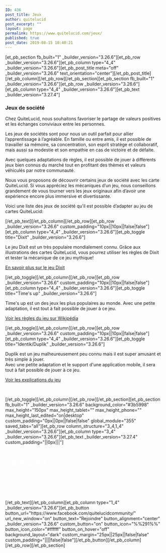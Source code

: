 ```yaml
---
ID: 436
post_title: Jeux
author: quitelucid
post_excerpt: ""
layout: page
permalink: https://www.quitelucid.com/jeux/
published: true
post_date: 2019-08-15 10:40:21
---
```

[et_pb_section fb_built="1" _builder_version="3.26.6"][et_pb_row _builder_version="3.26.6"][et_pb_column type="4_4" _builder_version="3.26.6"][et_pb_post_title meta="off" _builder_version="3.26.6" text_orientation="center"][/et_pb_post_title][/et_pb_column][/et_pb_row][/et_pb_section][et_pb_section fb_built="1" _builder_version="3.26.6"][et_pb_row _builder_version="3.26.6"][et_pb_column type="4_4" _builder_version="3.26.6"][et_pb_text _builder_version="3.27.4"]<div class="elementor-element elementor-element-ad0fcb3 elementor-widget elementor-widget-heading" data-id="ad0fcb3" data-element_type="widget" data-widget_type="heading.default">
<div class="elementor-widget-container">
<h3 class="elementor-heading-title elementor-size-default">Jeux de société</h3>
</div>
</div>
<div class="elementor-element elementor-element-35852df elementor-widget elementor-widget-text-editor" data-id="35852df" data-element_type="widget" data-widget_type="text-editor.default">
<div class="elementor-widget-container">
<div class="elementor-text-editor elementor-clearfix">
<p>Chez QuiteLucid, nous souhaitons favoriser le partage de valeurs positives et les échanges conviviaux entre les personnes.</p>
<p>Les jeux de sociétés sont pour nous un outil parfait pour allier l’apprentissage à l’agréable. En famille ou entre amis, il est possible de travailler sa mémoire, sa concentration, son esprit stratège et collaboratif, mais aussi sa modestie et son empathie en cas de victoire et de défaite.</p>
<p>Avec quelques adaptations de règles, il est possible de jouer à différents jeux bien connus du marché tout en profitant des thèmes et valeurs véhiculés par notre communauté.</p>
<p>Nous vous proposons de découvrir certains jeux de société avec les carte QuiteLucid. Si vous appréciez les mécaniques d’un jeu, nous conseillons grandement de vous tourner vers les jeux originaux afin d’avoir une expérience encore plus immersive et divertissante.</p>
<p>Voici une liste des jeux de société qu’il est possible d’adapter au jeu de cartes QuiteLucid:</p>
</div>
</div>
</div>[/et_pb_text][/et_pb_column][/et_pb_row][et_pb_row _builder_version="3.26.6" custom_padding="10px||10px||false|false"][et_pb_column type="4_4" _builder_version="3.26.6"][et_pb_toggle title="Dixit" _builder_version="3.26.6"]<div id="elementor-tab-content-1951" class="elementor-tab-content elementor-clearfix elementor-active" data-tab="1" role="tabpanel" aria-labelledby="elementor-tab-title-1951" style="display: block;">
<p>Le jeu Dixit est un très populaire mondialement connu. Grâce aux illustrations des cartes QuiteLucid, vous pourrez utiliser les règles de Dixit et tester la mécanique de ce jeu mythique!</p>
<p><a href="https://www.regles-de-jeux.com/regle-du-dixit/">En savoir plus sur le jeu Dixit</a></p>
</div>[/et_pb_toggle][/et_pb_column][/et_pb_row][et_pb_row _builder_version="3.26.6" custom_padding="10px||10px||false|false"][et_pb_column type="4_4" _builder_version="3.26.6"][et_pb_toggle title="Time's up" _builder_version="3.26.6"]<div id="elementor-tab-content-1952" class="elementor-tab-content elementor-clearfix elementor-active" data-tab="2" role="tabpanel" aria-labelledby="elementor-tab-title-1952" style="display: block;">
<p>Time's up est un des jeux les plus populaires au monde. Avec une petite adaptation, il est tout à fait possible de jouer à ce jeu.</p>
<p><a href="https://fr.wikipedia.org/wiki/Time%27s_Up!">Voir les règles du jeu sur Wikipédia</a></p>
</div>[/et_pb_toggle][/et_pb_column][/et_pb_row][et_pb_row _builder_version="3.26.6" custom_padding="10px||10px||false|false"][et_pb_column type="4_4" _builder_version="3.26.6"][et_pb_toggle title="Identik/Duplik" _builder_version="3.26.6"]<div id="elementor-tab-content-1952" class="elementor-tab-content elementor-clearfix elementor-active" data-tab="2" role="tabpanel" aria-labelledby="elementor-tab-title-1952" style="display: block;">
<p>Duplik est un jeu malheureusement peu connu mais il est super amusant et très simple à jouer.<br />Avec une petite adaptation et le support d'une application mobile, il sera tout à fait possible de jouer à ce jeu.</p>
<p><a href="https://leszexpertsfle.com/wp-content/uploads/2013/10/DUPLIK-fiche-pedagogique.pdf">Voir les explications du jeu</a></p>
<p>&nbsp;</p>
</div>[/et_pb_toggle][/et_pb_column][/et_pb_row][/et_pb_section][et_pb_section fb_built="1" _builder_version="3.26.6" background_color="#3b5998" max_height="150px" max_height_tablet="" max_height_phone="" max_height_last_edited="on|desktop" custom_padding="0px||0px||false|false" global_module="355" saved_tabs="all"][et_pb_row column_structure="3_4,1_4" _builder_version="3.26.6"][et_pb_column type="3_4" _builder_version="3.26.6"][et_pb_text _builder_version="3.27.4" custom_padding="||0px|||"]<h1><span style="color: #ffffff;">Participer</span></h1>
<p><span style="color: #ffffff;">Vous souhaitez prendre part à la création de notre contenu, donner votre avis et partager vos idées.<br /></span><span style="color: #ffffff;">Participez sur notre Groupe Facebook et devenez vous aussi acteur du changement !</span></p>[/et_pb_text][/et_pb_column][et_pb_column type="1_4" _builder_version="3.26.6"][et_pb_button button_url="https://www.facebook.com/quitelucidcommunity/" url_new_window="on" button_text="Rejoindre" button_alignment="center" _builder_version="3.26.6" custom_button="on" button_icon="%%291%%" button_icon_color="#ffffff" button_on_hover="off" background_layout="dark" custom_margin="25px||25px||false|false" custom_padding="||||false|false"][/et_pb_button][/et_pb_column][/et_pb_row][/et_pb_section]